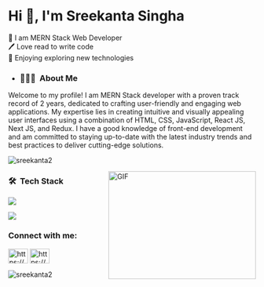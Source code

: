 <h1>Hi 👋, I'm Sreekanta Singha</h1>

<p>👑 I am MERN Stack Web Developer <br>
 🖊️ Love read to write code <br>
🎤 Enjoying exploring new technologies</p> 

- <h3> 👨🏻‍💻 &nbsp;About Me </h3>

 Welcome to my profile! I am MERN Stack developer with a proven track record of 2 years, dedicated to crafting user-friendly and engaging web applications. My expertise lies in creating intuitive and visually appealing user interfaces using a combination of HTML, CSS, JavaScript, React JS, Next JS, and Redux. I have a good knowledge  of front-end development and am committed to staying up-to-date with the latest industry trends and best practices to deliver cutting-edge solutions.
<p align="left"> <img src="https://komarev.com/ghpvc/?username=sreekanta2&label=Profile%20views&color=0e75b6&style=flat" alt="sreekanta2" /> </p>

 <img align="right" alt="GIF" src="https://github.com/abhisheknaiidu/abhisheknaiidu/blob/master/code.gif?raw=true" width="300" height="220" />
<h3> 🛠 &nbsp;Tech Stack</h3>
<p align="left">
 
  <a href="https://skillicons.dev">
    <img src="https://skillicons.dev/icons?i=html,css,bootstrap,tailwind,js,ts,react,redux,nextjs,nodejs,express,mongodb,firebase&perline=8" />
  </a>
</p>
<p align="left">
 
  <a href="https://skillicons.dev">
    <img src="https://skillicons.dev/icons?i=git,github,vscode,vite&perline=8" />
  </a>
</p>


 
 <h3 align="left">  Connect with me:</h3>
<p align="left">
<a href="https://www.linkedin.com/in/sreekanta-singha-64b1b6203/" target="blank"><img align="center" src="https://raw.githubusercontent.com/rahuldkjain/github-profile-readme-generator/master/src/images/icons/Social/linked-in-alt.svg" alt="https://www.linkedin.com/in/sreekanta-singha-64b1b6203/" height="30" width="40" /></a>
<a href="https://fb.com/https://www.facebook.com/srikantoa3" target="blank"><img align="center" src="https://raw.githubusercontent.com/rahuldkjain/github-profile-readme-generator/master/src/images/icons/Social/facebook.svg" alt="https://www.facebook.com/srikantoa3" height="30" width="40" /></a>
</p>
 
<p><img align="left" src="https://github-readme-stats.vercel.app/api/top-langs?username=sreekanta2&show_icons=true&locale=en&layout=compact" alt="sreekanta2" /></p>

 


 


